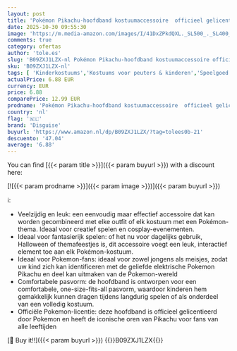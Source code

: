 ```yaml
---
layout: post
title: 'Pokémon Pikachu-hoofdband kostuumaccessoire  officieel gelicentieerd door Disguise  comfortabele pasvorm en gedetailleerd ontwerp  one size 8+'
date: 2025-10-30 09:55:30
image: 'https://m.media-amazon.com/images/I/41DxZPkdQXL._SL500_._SL400_.jpg'
comments: true
category: ofertas
author: 'tole.es'
slug: 'B09ZXJ1LZX-nl Pokémon Pikachu-hoofdband kostuumaccessoire officieel...'
sku: 'B09ZXJ1LZX-nl'
tags: [ 'Kinderkostuums','Kostuums voor peuters & kinderen','Speelgoed & spellen','Verkleden & doen alsof','disguise','🇳🇱', ]
actualPrice: 6.88 EUR
currency: EUR
price: 6.88
comparePrice: 12.99 EUR
prodname: 'Pokémon Pikachu-hoofdband kostuumaccessoire  officieel gelicentieerd door Disguise  comfortabele pasvorm en gedetailleerd ontwerp  one size 8+'
country: 'nl'
flag: '🇳🇱'
brand: 'Disguise'
buyurl: 'https://www.amazon.nl/dp/B09ZXJ1LZX/?tag=tolees0b-21'
descuento: '47.04'
average: '6.88'
---
```


You can find [{{< param title >}}]({{< param buyurl >}}) with a discount here:

[![{{< param prodname >}}]({{< param image >}})]({{< param buyurl >}})

ℹ️:

- Veelzijdig en leuk: een eenvoudig maar effectief accessoire dat kan worden gecombineerd met elke outfit of elk kostuum met een Pokémon-thema. Ideaal voor creatief spelen en cosplay-evenementen.
- Ideaal voor fantasierijk spelen: of het nu voor dagelijks gebruik, Halloween of themafeestjes is, dit accessoire voegt een leuk, interactief element toe aan elk Pokémon-kostuum.
- Ideaal voor Pokemon-fans: ideaal voor zowel jongens als meisjes, zodat uw kind zich kan identificeren met de geliefde elektrische Pokemon Pikachu en deel kan uitmaken van de Pokemon-wereld
- Comfortabele pasvorm: de hoofdband is ontworpen voor een comfortabele, one-size-fits-all pasvorm, waardoor kinderen hem gemakkelijk kunnen dragen tijdens langdurig spelen of als onderdeel van een volledig kostuum.
- Officiële Pokemon-licentie: deze hoofdband is officieel gelicentieerd door Pokemon en heeft de iconische oren van Pikachu voor fans van alle leeftijden

[🛒 Buy it!!]({{< param buyurl >}})
{{<world>}}B09ZXJ1LZX{{</world>}}
